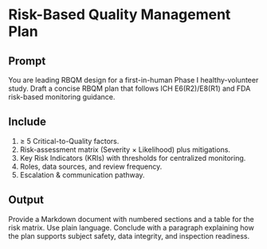 <!-- markdownlint-disable MD022 MD029 MD036 -->

# Risk-Based Quality Management Plan

## Prompt

You are leading RBQM design for a first-in-human Phase I healthy-volunteer study. Draft a concise RBQM plan that follows ICH E6(R2)/E8(R1) and FDA risk-based monitoring guidance.

## Include

1. ≥ 5 Critical-to-Quality factors.
1. Risk-assessment matrix (Severity × Likelihood) plus mitigations.
1. Key Risk Indicators (KRIs) with thresholds for centralized monitoring.
1. Roles, data sources, and review frequency.
1. Escalation & communication pathway.

## Output

Provide a Markdown document with numbered sections and a table for the risk matrix. Use plain language. Conclude with a paragraph explaining how the plan supports subject safety, data integrity, and inspection readiness.

<!-- markdownlint-enable MD029 MD036 -->
